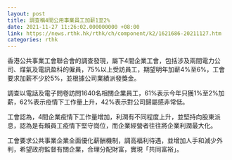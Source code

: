```yaml
---
layout: post
title: 調查稱4間公用事業員工加薪1至2%
date: 2021-11-27 11:26:02.000000000 +08:00
link: https://news.rthk.hk/rthk/ch/component/k2/1621686-20211127.htm
categories: rthk
---
```


香港公共事業工會聯合會的調查發現，屬下4間企業工會，包括涉及兩間電力公司、煤氣及電訊盈科的僱員，75%以上受訪員工，期望明年加薪4%至6%，工會要求加薪不少於5%，並根據公司業績派發獎金。

調查以電話及電子問卷訪問1640名相關企業員工，61%表示今年只獲1%至2%加薪，62%表示疫情下工作量上升，42%表示對公司歸屬感非常低。

工會認為，4間企業疫情下工作量增加，利潤有不同程度上升，並堅持向股東派息，認為是有賴員工疫情下堅守崗位，而企業經營者往往將企業利潤最大化。

工會要求公共事業企業全面優化薪酬機制，調高福利待遇，並增加人手和減少外判，希望政府監督有關企業，合理分配財富，實現「共同富裕」。
